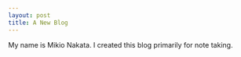 ```yaml
---
layout: post
title: A New Blog
---
```


My name is Mikio Nakata. I created this blog primarily for note taking. 
